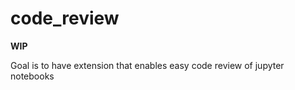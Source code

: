 code_review
=========
**WIP**

Goal is to have extension that enables easy code review of jupyter notebooks

